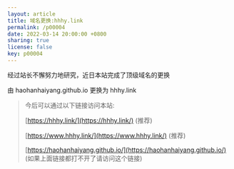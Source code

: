 ```yaml
---
layout: article
title: 域名更换:hhhy.link
permalink: /p00004
date: 2022-03-14 20:00:00 +0800
sharing: true
license: false
key: p00004
---
```

经过站长不懈努力地研究，近日本站完成了顶级域名的更换<!--more-->

由 haohanhaiyang.github.io 更换为 hhhy.link

> 今后可以通过以下链接访问本站:
> 
> [https://hhhy.link/](https://hhhy.link/) (推荐)
> 
> [https://www.hhhy.link/](https://www.hhhy.link/) (推荐)
> 
> [https://haohanhaiyang.github.io/](https://haohanhaiyang.github.io/) (如果上面链接都打不开了请访问这个链接)

